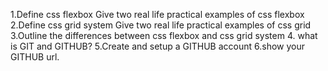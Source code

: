 1.Define css flexbox
Give two real life practical examples of css flexbox
2.Define css grid system
Give two real life practical examples of css grid
3.Outline the differences between css flexbox and css grid system
4. what is GIT and GITHUB?
5.Create and setup a GITHUB account
6.show your GITHUB url.

